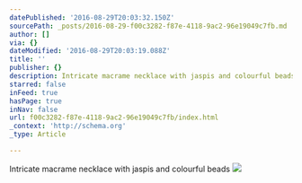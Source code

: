 ```yaml
---
datePublished: '2016-08-29T20:03:32.150Z'
sourcePath: _posts/2016-08-29-f00c3282-f87e-4118-9ac2-96e19049c7fb.md
author: []
via: {}
dateModified: '2016-08-29T20:03:19.088Z'
title: ''
publisher: {}
description: Intricate macrame necklace with jaspis and colourful beads
starred: false
inFeed: true
hasPage: true
inNav: false
url: f00c3282-f87e-4118-9ac2-96e19049c7fb/index.html
_context: 'http://schema.org'
_type: Article

---
```

Intricate macrame necklace with jaspis and colourful beads
![](https://the-grid-user-content.s3-us-west-2.amazonaws.com/ed79efcc-5cbe-4b0f-b9b6-7641da088282.jpg)